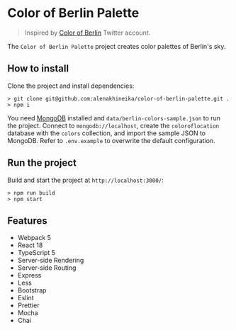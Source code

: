 # Color of Berlin Palette

> Inspired by [Color of Berlin](https://twitter.com/colorofberlin) Twitter account.

The `Color of Berlin Palette` project creates color palettes of Berlin's sky.

## How to install

Clone the project and install dependencies:

```
> git clone git@github.com:alenakhineika/color-of-berlin-palette.git .
> npm i
```

You need [MongoDB](https://docs.mongodb.com/manual/installation/) installed and `data/berlin-colors-sample.json` to run the project. Connect to `mongodb://localhost`, create the `coloroflocation` database with the `colors` collection, and import the sample JSON to MongoDB. Refer to `.env.example` to overwrite the default configuration.

## Run the project

Build and start the project at `http://localhost:3000/`:

```
> npm run build
> npm start
```

## Features

- Webpack 5
- React 18
- TypeScript 5
- Server-side Rendering
- Server-side Routing
- Express
- Less
- Bootstrap
- Eslint
- Prettier
- Mocha
- Chai
